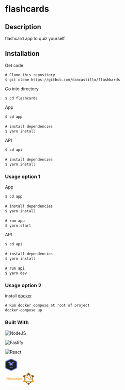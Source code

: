 <a name="readme-top"></a>
# flashcards

## Description

flashcard app to quiz yourself

## Installation

Get code
```
# Clone this repository
$ git clone https://github.com/dancastillo/flashbards
```

Go into directory
```
$ cd flashcards
```

App
```
$ cd app

# install dependencies
$ yarn install
```

API
```
$ cd api

# install dependencies
$ yarn install
```

### Usage option 1

App
```
$ cd app

# install dependencies
$ yarn install

# run app
$ yarn start
```

API
```
$ cd api

# install dependencies
$ yarn install

# run api
$ yarn dev
```

### Usage option 2

install [docker](https://docs.docker.com/engine/install/)

```
# Run docker compose at root of project
docker-compose up
```


### Built With


![NodeJS](https://img.shields.io/badge/node.js-6DA55F?style=for-the-badge&logo=node.js&logoColor=white)

![Fastify](https://img.shields.io/badge/fastify-%23000000.svg?style=for-the-badge&logo=fastify&logoColor=white)

![React](https://img.shields.io/badge/react-%2320232a.svg?style=for-the-badge&logo=react&logoColor=%2361DAFB)

<a href="https://formidable.com/open-source/urql/docs/">
  <img src="https://raw.githubusercontent.com/FormidableLabs/formidable-oss-badges/master/src/assets/featuredLogos/urql.svg" width="40">
</a>
<br />

<a href="https://formidable.com/open-source/urql/docs/">
  <img src="https://raw.githubusercontent.com/mercurius-js/graphics/main/mercurius-horizontal.svg" width="100">
</a>

